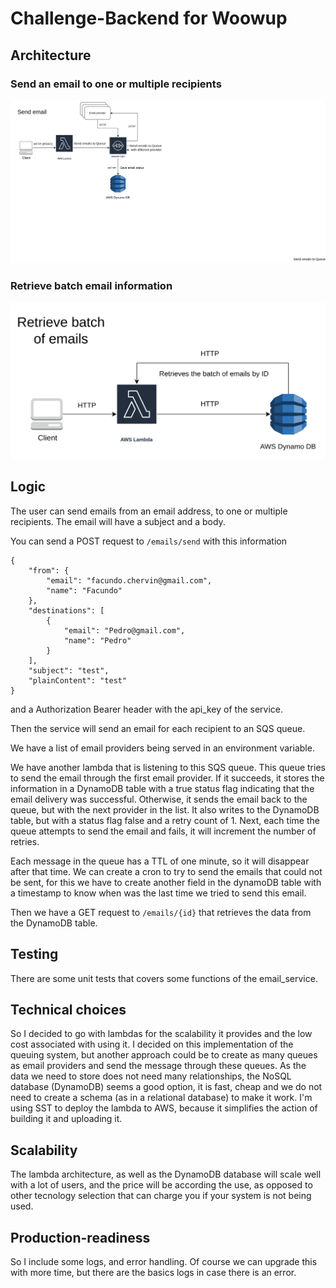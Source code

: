 # Challenge-Backend for Woowup

## Architecture

### Send an email to one or multiple recipients
![Send an email to one or multiple recipients](send_email_diagram.png)

### Retrieve batch email information
![Retrieve batch email information](get_batch_emails_diagram.png)

## Logic

The user can send emails from an email address, to one or multiple recipients.
The email will have a subject and a body.

You can send a POST request to ```/emails/send``` with this information

```
{
	"from": {
		"email": "facundo.chervin@gmail.com",
		"name": "Facundo"
	},
	"destinations": [
		{
			"email": "Pedro@gmail.com",
			"name": "Pedro"
		}
	],
	"subject": "test",
	"plainContent": "test"
}
```

and a Authorization Bearer header with the api_key of the service.

Then the service will send an email for each recipient to an SQS queue.

We have a list of email providers being served in an environment variable.

We have another lambda that is listening to this SQS queue. This queue tries to send the email through the first email provider. If it succeeds, it stores the information in a DynamoDB table with a true status flag indicating that the email delivery was successful. Otherwise, it sends the email back to the queue, but with the next provider in the list. It also writes to the DynamoDB table, but with a status flag false and a retry count of 1.
Next, each time the queue attempts to send the email and fails, it will increment the number of retries.

Each message in the queue has a TTL of one minute, so it will disappear after that time.
We can create a cron to try to send the emails that could not be sent, for this we have to create another field in the dynamoDB table with a timestamp to know when was the last time we tried to send this email.

Then we have a GET request to ``/emails/{id}`` that retrieves the data from the DynamoDB table.

## Testing

There are some unit tests that covers some functions of the email_service.

## Technical choices

So I decided to go with lambdas for the scalability it provides and the low cost associated with using it.
I decided on this implementation of the queuing system, but another approach could be to create as many queues as email providers and send the message through these queues.
As the data we need to store does not need many relationships, the NoSQL database (DynamoDB) seems a good option, it is fast, cheap and we do not need to create a schema (as in a relational database) to make it work.
I'm using SST to deploy the lambda to AWS, because it simplifies the action of building it and uploading it.

## Scalability

The lambda architecture, as well as the DynamoDB database will scale well with a lot of users, and the price will be according the use, as opposed to other tecnology selection that can charge you if your system is not being used.

## Production-readiness

So I include some logs, and error handling. Of course we can upgrade this with more time, but there are the basics logs in case there is an error.